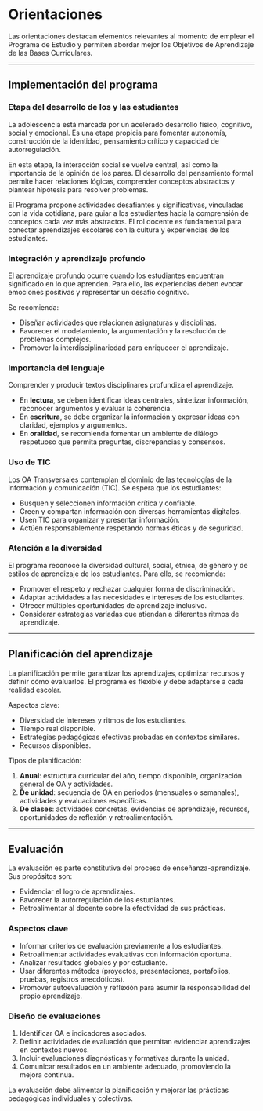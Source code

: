 # Orientaciones

Las orientaciones destacan elementos relevantes al momento de emplear el Programa
de Estudio y permiten abordar mejor los Objetivos de Aprendizaje de las Bases
Curriculares.

---

## Implementación del programa

### Etapa del desarrollo de los y las estudiantes
La adolescencia está marcada por un acelerado desarrollo físico, cognitivo, social
y emocional. Es una etapa propicia para fomentar autonomía, construcción de la
identidad, pensamiento crítico y capacidad de autorregulación.

En esta etapa, la interacción social se vuelve central, así como la importancia de la
opinión de los pares. El desarrollo del pensamiento formal permite hacer relaciones
lógicas, comprender conceptos abstractos y plantear hipótesis para resolver problemas.

El Programa propone actividades desafiantes y significativas, vinculadas con la vida
cotidiana, para guiar a los estudiantes hacia la comprensión de conceptos cada vez
más abstractos. El rol docente es fundamental para conectar aprendizajes escolares
con la cultura y experiencias de los estudiantes.

### Integración y aprendizaje profundo
El aprendizaje profundo ocurre cuando los estudiantes encuentran significado en lo
que aprenden. Para ello, las experiencias deben evocar emociones positivas y
representar un desafío cognitivo.

Se recomienda:
- Diseñar actividades que relacionen asignaturas y disciplinas.  
- Favorecer el modelamiento, la argumentación y la resolución de problemas
complejos.  
- Promover la interdisciplinariedad para enriquecer el aprendizaje.  

### Importancia del lenguaje
Comprender y producir textos disciplinares profundiza el aprendizaje.  
- En **lectura**, se deben identificar ideas centrales, sintetizar información,
reconocer argumentos y evaluar la coherencia.  
- En **escritura**, se debe organizar la información y expresar ideas con claridad,
ejemplos y argumentos.  
- En **oralidad**, se recomienda fomentar un ambiente de diálogo respetuoso que
permita preguntas, discrepancias y consensos.  

### Uso de TIC
Los OA Transversales contemplan el dominio de las tecnologías de la información y
comunicación (TIC). Se espera que los estudiantes:  
- Busquen y seleccionen información crítica y confiable.  
- Creen y compartan información con diversas herramientas digitales.  
- Usen TIC para organizar y presentar información.  
- Actúen responsablemente respetando normas éticas y de seguridad.  

### Atención a la diversidad
El programa reconoce la diversidad cultural, social, étnica, de género y de estilos
de aprendizaje de los estudiantes. Para ello, se recomienda:  
- Promover el respeto y rechazar cualquier forma de discriminación.  
- Adaptar actividades a las necesidades e intereses de los estudiantes.  
- Ofrecer múltiples oportunidades de aprendizaje inclusivo.  
- Considerar estrategias variadas que atiendan a diferentes ritmos de aprendizaje.  

---

## Planificación del aprendizaje

La planificación permite garantizar los aprendizajes, optimizar recursos y definir cómo
evaluarlos. El programa es flexible y debe adaptarse a cada realidad escolar.

Aspectos clave:
- Diversidad de intereses y ritmos de los estudiantes.  
- Tiempo real disponible.  
- Estrategias pedagógicas efectivas probadas en contextos similares.  
- Recursos disponibles.  

Tipos de planificación:  
1. **Anual**: estructura curricular del año, tiempo disponible, organización general
de OA y actividades.  
2. **De unidad**: secuencia de OA en periodos (mensuales o semanales), actividades
y evaluaciones específicas.  
3. **De clases**: actividades concretas, evidencias de aprendizaje, recursos,
oportunidades de reflexión y retroalimentación.  

---

## Evaluación

La evaluación es parte constitutiva del proceso de enseñanza-aprendizaje. Sus
propósitos son:  
- Evidenciar el logro de aprendizajes.  
- Favorecer la autorregulación de los estudiantes.  
- Retroalimentar al docente sobre la efectividad de sus prácticas.  

### Aspectos clave
- Informar criterios de evaluación previamente a los estudiantes.  
- Retroalimentar actividades evaluativas con información oportuna.  
- Analizar resultados globales y por estudiante.  
- Usar diferentes métodos (proyectos, presentaciones, portafolios, pruebas,
registros anecdóticos).  
- Promover autoevaluación y reflexión para asumir la responsabilidad del propio
aprendizaje.  

### Diseño de evaluaciones
1. Identificar OA e indicadores asociados.  
2. Definir actividades de evaluación que permitan evidenciar aprendizajes en
contextos nuevos.  
3. Incluir evaluaciones diagnósticas y formativas durante la unidad.  
4. Comunicar resultados en un ambiente adecuado, promoviendo la mejora continua.  

La evaluación debe alimentar la planificación y mejorar las prácticas pedagógicas
individuales y colectivas.
